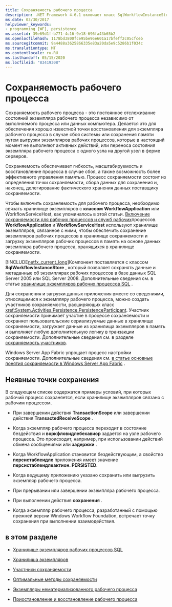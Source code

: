 ```yaml
---
title: Сохраняемость рабочего процесса
description: .NET Framework 4.6.1 включает класс SqlWorkflowInstanceStore, позволяющий сохранять данные рабочего процесса и метаданные в базу данных SQL Server.
ms.date: 03/30/2017
helpviewer_keywords:
- programming [WF], persistence
ms.assetid: 39e69d1f-b771-4c16-9e18-696fa43b65b2
ms.openlocfilehash: 1178bd3800fce95be96e601a17bfeff2c05cfceb
ms.sourcegitcommit: 9a4488a3625866335e83a20da5e9c5286b1f034c
ms.translationtype: MT
ms.contentlocale: ru-RU
ms.lasthandoff: 05/15/2020
ms.locfileid: "83419308"
---
```

# <a name="workflow-persistence"></a>Сохраняемость рабочего процесса
Сохраняемость рабочего процесса - это постоянное отслеживание состояний экземпляра рабочего процесса независимо от выполняемого процесса или данных компьютера. Делается это для обеспечения хорошо известной точки восстановления для экземпляра рабочего процесса в случае сбоя системы или сохранения памяти путем выгрузки экземпляров рабочих процессов, которые в настоящий момент не выполняют активных действий, или переноса состояния экземпляра рабочего процесса с одного узла на другой узел в ферме серверов.  
  
 Сохраняемость обеспечивает гибкость, масштабируемость и восстановление процесса в случае сбоя, а также возможность более эффективного управления памятью. Процесс сохраняемости состоит из определения точки сохраняемости, сбора данных для сохранения и, наконец, делегирование фактического хранения данных поставщику сохраняемости.  
  
 Чтобы включить сохраняемость для рабочего процесса, необходимо связать хранилище экземпляров с **классом** **WorkflowApplication** или WorkflowServiceHost, как упоминалось в этой статьи. [Включение сохраняемости для рабочих процессов и служб рабочих](how-to-enable-persistence-for-workflows-and-workflow-services.md)процессов. **WorkflowApplication** и **WorkflowServiceHost** используют хранилище экземпляров, связанное с ними, чтобы обеспечить сохранение экземпляров рабочих процессов в хранилище сохраняемости и загрузку экземпляров рабочих процессов в память на основе данных экземпляра рабочего процесса, хранящихся в хранилище сохраняемости.  
  
 [!INCLUDE[netfx_current_long](../../../includes/netfx-current-long-md.md)]Компонент поставляется с классом **SqlWorkflowInstanceStore** , который позволяет сохранять данные и метаданные об экземплярах рабочих процессов в базе данных SQL Server 2005 или SQL Server 2008. Дополнительные сведения см. в статье [хранилище экземпляров рабочих процессов SQL](sql-workflow-instance-store.md) .  
  
 Для сохранения и загрузки данных приложения вместе со сведениями, относящимися к экземпляру рабочего процесса, можно создать участников сохраняемости, расширяющих класс <xref:System.Activities.Persistence.PersistenceParticipant>. Участник сохраняемости принимает участие в процессе сохраняемости и сохраняет пользовательские сериализуемые данные в хранилище сохраняемости, загружает данные из хранилища экземпляров в память и выполняет любую дополнительную логику в транзакции сохраняемости. Дополнительные сведения см. в разделе [сохраняемость участников](persistence-participants.md).  
  
 Windows Server App Fabric упрощает процесс настройки сохраняемости. Дополнительные сведения см. [в статье основные понятия сохраняемости в Windows Server App Fabric](https://docs.microsoft.com/previous-versions/appfabric/ee677272(v=azure.10)) .  
  
## <a name="implicit-persistence-points"></a>Неявные точки сохранения  
 В следующем списке содержатся примеры условий, при которых рабочий процесс сохраняется, если хранилище экземпляров связано с рабочим процессом.  
  
- При завершении действия **TransactionScope** или завершении действия **TransactedReceiveScope** .  
  
- Когда экземпляр рабочего процесса переходит в состояние бездействия и **воркфловидлебехавиор** задается на узле рабочего процесса. Это происходит, например, при использовании действий обмена сообщениями или **задержки** .  
  
- Когда WorkflowApplication становится бездействующим, а свойство **персистаблеидле** приложения имеет значение **персистаблеидлеактион. PERSISTED**.  
  
- Когда ведущему приложению указано сохранить или выгрузить экземпляр рабочего процесса.  
  
- При прерывании или завершении экземпляра рабочего процесса.  
  
- При выполнении действия **сохранения** .  
  
- Когда экземпляр рабочего процесса, разработанный с помощью прежней версии Windows Workflow Foundation, встречает точку сохранения при выполнении взаимодействия.  
  
## <a name="in-this-section"></a>в этом разделе  
  
- [Хранилище экземпляров рабочих процессов SQL](sql-workflow-instance-store.md)  
  
- [Хранилища экземпляров](instance-stores.md)  
  
- [Участники сохраняемости](persistence-participants.md)  
  
- [Оптимальные методы сохраняемости](persistence-best-practices.md)  
  
- [Экземпляры нематериализованного рабочего процесса](non-persisted-workflow-instances.md)  
  
- [Приостановление и восстановление рабочего процесса](pausing-and-resuming-a-workflow.md)
